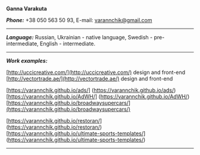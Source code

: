 **Ganna Varakuta**


**_Phone:_** +38 050 563 50 93, E-mail: varannchik@gmail.com
***
_**Language:**_ Russian, Ukrainian - native language, Swedish - pre-intermediate, English - intermediate.

***

**_Work examples:_** 

[http://uccicreative.com/](http://uccicreative.com/) design and front-end
[http://vectortrade.ae/](http://vectortrade.ae/) design and front-end

[https://varannchik.github.io/ads/] (https://varannchik.github.io/ads/)
[https://varannchik.github.io/AdWH/] (https://varannchik.github.io/AdWH/)
[https://varannchik.github.io/broadwaysupercars/](https://varannchik.github.io/broadwaysupercars/) 

[https://varannchik.github.io/restoran/] (https://varannchik.github.io/restoran/)
[https://varannchik.github.io/ultimate-sports-templates/] (https://varannchik.github.io/ultimate-sports-templates/)

***



